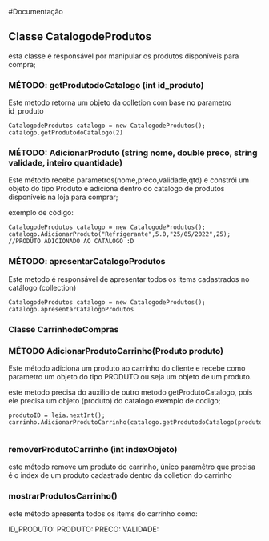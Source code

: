 

#Documentação

## Classe CatalogodeProdutos

esta classe é responsável por manipular os produtos disponíveis 
para compra;

### MÉTODO: getProdutodoCatalogo (int id_produto)  <br>
Este metodo retorna um objeto da colletion com base no parametro id_produto
````
CatalogodeProdutos catalogo = new CatalogodeProdutos();
catalogo.getProdutodoCatalogo(2)  
````


### MÉTODO: AdicionarProduto (string nome, double preco, string validade, inteiro quantidade) <br>

Este método recebe parametros(nome,preco,validade,qtd) e constrói um objeto do tipo Produto
e adiciona dentro do catalogo de produtos disponíveis na loja para comprar;

exemplo de código:<br> 

````
CatalogodeProdutos catalogo = new CatalogodeProdutos();
catalogo.AdicionarProduto("Refrigerante",5.0,"25/05/2022",25);  //PRODUTO ADICIONADO AO CATALOGO :D
````


### MÉTODO: apresentarCatalogoProdutos <br>

Este metodo é responsável de apresentar todos os items cadastrados no catálogo (collection)
````
CatalogodeProdutos catalogo = new CatalogodeProdutos();
catalogo.apresentarCatalogoProdutos  
````

### Classe CarrinhodeCompras

### MÉTODO AdicionarProdutoCarrinho(Produto produto) 

Este método adiciona um produto ao carrinho do cliente e recebe como parametro
um objeto do tipo PRODUTO ou seja um objeto de um produto.
<br>

este metodo precisa do auxilio de outro metodo getProdutoCatalogo, pois 
ele precisa um objeto (produto) do catalogo exemplo de codigo;


````
produtoID = leia.nextInt();
carrinho.AdicionarProdutoCarrinho(catalogo.getProdutodoCatalogo(produtoID));


````

### removerProdutoCarrinho (int indexObjeto)

este método remove um produto do carrinho, único paramêtro que precisa
é o index de um produto cadastrado dentro da colletion do carrinho


### mostrarProdutosCarrinho() 

este método apresenta todos os items do carrinho como:

ID_PRODUTO: PRODUTO: PRECO: VALIDADE: